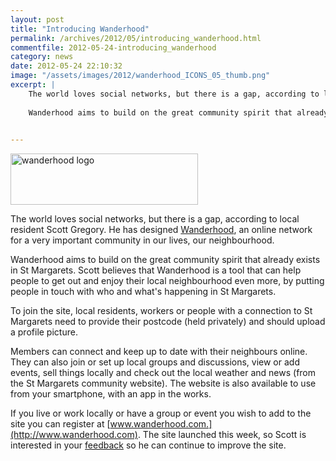 ```yaml
---
layout: post
title: "Introducing Wanderhood"
permalink: /archives/2012/05/introducing_wanderhood.html
commentfile: 2012-05-24-introducing_wanderhood
category: news
date: 2012-05-24 22:10:32
image: "/assets/images/2012/wanderhood_ICONS_05_thumb.png"
excerpt: |
    The world loves social networks, but there is a gap, according to local resident Scott Gregory. He has designed <a href="http://www.wanderhood.com,">Wanderhood</a> an online network for a very important community in our lives, our neighbourhood.
    
    Wanderhood aims to build on the great community spirit that already exists in St Margarets. Scott believes that Wanderhood is a tool that can help people to get out and enjoy their local neighbourhood even more, by putting people in touch with who and what's happening in St Margarets.
    

---
```


<a href="/assets/images/2012/wanderhood_LOGO_sml.jpg" title="See larger version of - wanderhood logo"><img src="/assets/images/2012/wanderhood_LOGO_sml_thumb.jpg" width="300" height="82" alt="wanderhood logo" class=" center" /></a>

The world loves social networks, but there is a gap, according to local resident Scott Gregory. He has designed [Wanderhood](http://www.wanderhood.com), an online network for a very important community in our lives, our neighbourhood.

Wanderhood aims to build on the great community spirit that already exists in St Margarets. Scott believes that Wanderhood is a tool that can help people to get out and enjoy their local neighbourhood even more, by putting people in touch with who and what's happening in St Margarets.

To join the site, local residents, workers or people with a connection to St Margarets need to provide their postcode (held privately) and should upload a profile picture.

Members can connect and keep up to date with their neighbours online. They can also join or set up local groups and discussions, view or add events, sell things locally and check out the local weather and news (from the St Margarets community website). The website is also available to use from your smartphone, with an app in the works.

If you live or work locally or have a group or event you wish to add to the site you can register at [www.wanderhood.com.](http://www.wanderhood.com). The site launched this week, so Scott is interested in your [feedback](http://www.wanderhood.com/page/comments-1) so he can continue to improve the site.

